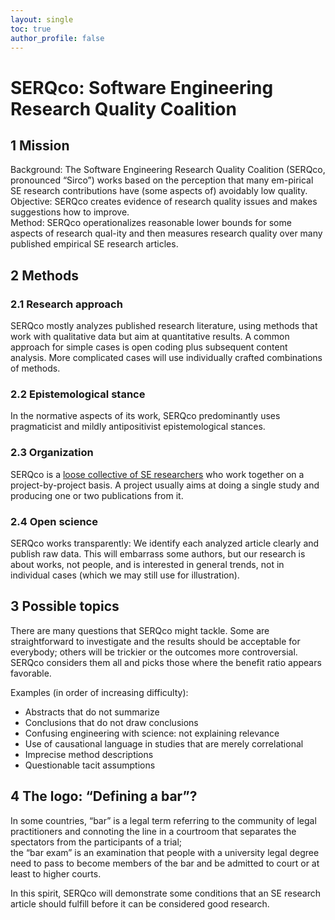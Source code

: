 ```yaml
---
layout: single
toc: true
author_profile: false
---
```

# SERQco: Software Engineering Research Quality Coalition

## 1 Mission

Background: The Software Engineering Research Quality Coalition
(SERQco, pronounced “Sirco”) works based on the perception that many
em-pirical SE research contributions have (some aspects of) avoidably
low quality.  
Objective: SERQco creates evidence of research quality issues and
makes suggestions how to improve.  
Method: SERQco operationalizes reasonable lower bounds for some
aspects of research qual-ity and then measures research quality over
many published empirical SE research articles.


## 2 Methods

### 2.1 Research approach

SERQco mostly analyzes published research literature, 
using methods that work with qualitative data but aim at quantitative results.
A common approach for simple cases is open coding plus 
subsequent content analysis. 
More complicated cases will use individually crafted combinations of methods.

### 2.2 Epistemological stance

In the normative aspects of its work, 
SERQco predominantly uses pragmaticist and 
mildly antipositivist epistemological stances.

### 2.3 Organization

SERQco is a 
[loose collective of SE researchers](members)
who work together on a project-by-project basis.
A project usually aims at doing a single study and producing 
one or two publications from it.

### 2.4 Open science

SERQco works transparently: 
We identify each analyzed article clearly and publish raw data. 
This will embarrass some authors, but our research is about works, not people, 
and is interested in general trends, not in individual cases 
(which we may still use for illustration).

## 3 Possible topics

There are many questions that SERQco might tackle. 
Some are straightforward to investigate and the results should be 
acceptable for everybody; 
others will be trickier or the outcomes more controversial. 
SERQco considers them all and picks those where the benefit ratio
appears  favorable.

Examples (in order of increasing difficulty):
 - Abstracts that do not summarize
 - Conclusions that do not draw conclusions
 - Confusing engineering with science: not explaining relevance
 - Use of causational language in studies that are merely correlational
 - Imprecise method descriptions
 - Questionable tacit assumptions

## 4 The logo: “Defining a bar”?

In some countries, “bar” is a legal term referring to the community of 
legal practitioners and 
connoting the line in a courtroom that separates the spectators 
from the participants of a trial;  
the “bar exam” is an examination that people with a university legal degree
need to pass to become members of the bar and be admitted to court
or at least to higher courts.

In this spirit, SERQco will demonstrate some conditions 
that an SE research article should fulfill before it can be considered
good research.


